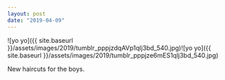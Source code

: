 ```yaml
---
layout: post
date: "2019-04-09"
---
```


![yo yo]({{ site.baseurl }}/assets/images/2019/tumblr_pppjzdqAVp1qlj3bd_540.jpg)![yo yo]({{ site.baseurl }}/assets/images/2019/tumblr_pppjze6mES1qlj3bd_540.jpg)

New haircuts for the boys.
